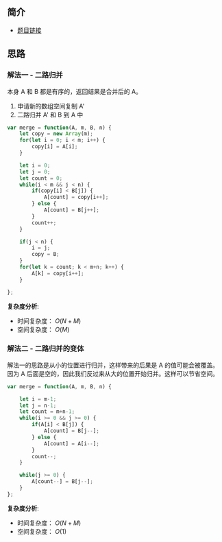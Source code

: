 ## 简介
- [题目链接](https://leetcode-cn.com/problems/sorted-merge-lcci/)

## 思路
### 解法一 - 二路归并
本身 A 和 B 都是有序的，返回结果是合并后的 A。
1. 申请新的数组空间复制 A'
2. 二路归并 A' 和 B 到 A 中

```javascript
var merge = function(A, m, B, n) {
    let copy = new Array(m);
    for(let i = 0; i < m; i++) {
        copy[i] = A[i];
    }

    let i = 0;
    let j = 0;
    let count = 0;
    while(i < m && j < n) {
        if(copy[i] < B[j]) {
            A[count] = copy[i++]; 
        } else {
            A[count] = B[j++];
        }
        count++;
    }

    if(j < n) {
        i = j;
        copy = B;
    }
    for(let k = count; k < m+n; k++) {
        A[k] = copy[i++];
    }

};
```
**复杂度分析**:
- 时间复杂度： $O(N+M)$
- 空间复杂度： $O(M)$

### 解法二 - 二路归并的变体
解法一的思路是从小的位置进行归并，这样带来的后果是 A 的值可能会被覆盖。
因为 A 后面是空的，因此我们反过来从大的位置开始归并。这样可以节省空间。

```javascript
var merge = function(A, m, B, n) {

    let i = m-1;
    let j = n-1;
    let count = m+n-1;
    while(i >= 0 && j >= 0) {
        if(A[i] < B[j]) {
            A[count] = B[j--]; 
        } else {
            A[count] = A[i--];
        }
        count--;
    }

    while(j >= 0) {
        A[count--] = B[j--];
    }
};
```

**复杂度分析**:
- 时间复杂度： $O(N+M)$
- 空间复杂度： $O(1)$